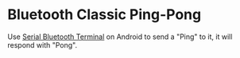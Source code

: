 # Bluetooth Classic Ping-Pong

Use [Serial Bluetooth Terminal](https://play.google.com/store/apps/details?id=de.kai_morich.serial_bluetooth_terminal&hl=pt_BR) on Android to send a "Ping" to it, it will respond with "Pong".
